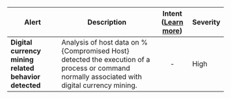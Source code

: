 |Alert|Description|Intent ([Learn more](#intentions))|Severity|
|----|----|:----:|--|
|**Digital currency mining related behavior detected**|Analysis of host data on %{Compromised Host} detected the execution of a process or command normally associated with digital currency mining.|-|High|
